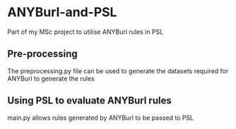 # ANYBurl-and-PSL
Part of my MSc project to utilise ANYBurl rules in PSL

## Pre-processing
The preprocessing.py file can be used to generate the datasets required for ANYBurl to generate the rules

## Using PSL to evaluate ANYBurl rules
main.py allows rules generated  by ANYBurl to be passed to PSL
